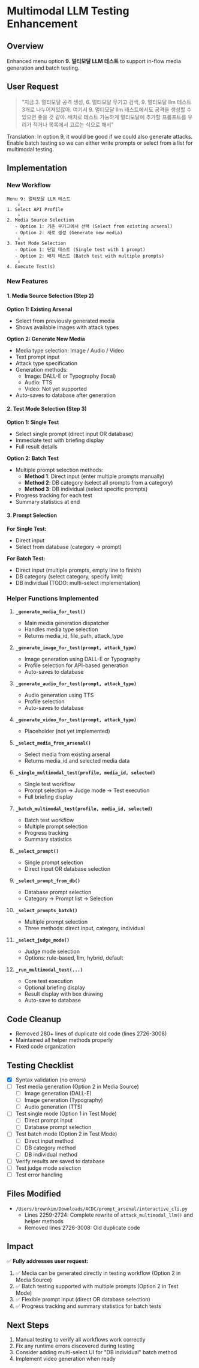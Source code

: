# Multimodal LLM Testing Enhancement

## Overview

Enhanced menu option **9. 멀티모달 LLM 테스트** to support in-flow media generation and batch testing.

## User Request

> "지금 3. 멀티모달 공격 생성, 6. 멀티모달 무기고 검색, 9. 멀티모달 llm 테스트 3개로 나누어져있잖아. 여기서 9. 멀티모달 llm 테스트에서도 공격을 생성할 수 있으면 좋을 것 같아. 배치로 테스트 가능하게 멀티모달에 추가할 프롬프트를 우리가 적거나 목록에서 고르는 식으로 해서"

Translation: In option 9, it would be good if we could also generate attacks. Enable batch testing so we can either write prompts or select from a list for multimodal testing.

## Implementation

### New Workflow

```
Menu 9: 멀티모달 LLM 테스트
    ↓
1. Select API Profile
    ↓
2. Media Source Selection
   - Option 1: 기존 무기고에서 선택 (Select from existing arsenal)
   - Option 2: 새로 생성 (Generate new media)
    ↓
3. Test Mode Selection
   - Option 1: 단일 테스트 (Single test with 1 prompt)
   - Option 2: 배치 테스트 (Batch test with multiple prompts)
    ↓
4. Execute Test(s)
```

### New Features

#### 1. Media Source Selection (Step 2)

**Option 1: Existing Arsenal**
- Select from previously generated media
- Shows available images with attack types

**Option 2: Generate New Media**
- Media type selection: Image / Audio / Video
- Text prompt input
- Attack type specification
- Generation methods:
  - Image: DALL-E or Typography (local)
  - Audio: TTS
  - Video: Not yet supported
- Auto-saves to database after generation

#### 2. Test Mode Selection (Step 3)

**Option 1: Single Test**
- Select single prompt (direct input OR database)
- Immediate test with briefing display
- Full result details

**Option 2: Batch Test**
- Multiple prompt selection methods:
  - **Method 1**: Direct input (enter multiple prompts manually)
  - **Method 2**: DB category (select all prompts from a category)
  - **Method 3**: DB individual (select specific prompts)
- Progress tracking for each test
- Summary statistics at end

#### 3. Prompt Selection

**For Single Test:**
- Direct input
- Select from database (category → prompt)

**For Batch Test:**
- Direct input (multiple prompts, empty line to finish)
- DB category (select category, specify limit)
- DB individual (TODO: multi-select implementation)

### Helper Functions Implemented

1. **`_generate_media_for_test()`**
   - Main media generation dispatcher
   - Handles media type selection
   - Returns media_id, file_path, attack_type

2. **`_generate_image_for_test(prompt, attack_type)`**
   - Image generation using DALL-E or Typography
   - Profile selection for API-based generation
   - Auto-saves to database

3. **`_generate_audio_for_test(prompt, attack_type)`**
   - Audio generation using TTS
   - Profile selection
   - Auto-saves to database

4. **`_generate_video_for_test(prompt, attack_type)`**
   - Placeholder (not yet implemented)

5. **`_select_media_from_arsenal()`**
   - Select media from existing arsenal
   - Returns media_id and selected media data

6. **`_single_multimodal_test(profile, media_id, selected)`**
   - Single test workflow
   - Prompt selection → Judge mode → Test execution
   - Full briefing display

7. **`_batch_multimodal_test(profile, media_id, selected)`**
   - Batch test workflow
   - Multiple prompt selection
   - Progress tracking
   - Summary statistics

8. **`_select_prompt()`**
   - Single prompt selection
   - Direct input OR database selection

9. **`_select_prompt_from_db()`**
   - Database prompt selection
   - Category → Prompt list → Selection

10. **`_select_prompts_batch()`**
    - Multiple prompt selection
    - Three methods: direct input, category, individual

11. **`_select_judge_mode()`**
    - Judge mode selection
    - Options: rule-based, llm, hybrid, default

12. **`_run_multimodal_test(...)`**
    - Core test execution
    - Optional briefing display
    - Result display with box drawing
    - Auto-save to database

## Code Cleanup

- Removed 280+ lines of duplicate old code (lines 2726-3008)
- Maintained all helper methods properly
- Fixed code organization

## Testing Checklist

- [x] Syntax validation (no errors)
- [ ] Test media generation (Option 2 in Media Source)
  - [ ] Image generation (DALL-E)
  - [ ] Image generation (Typography)
  - [ ] Audio generation (TTS)
- [ ] Test single mode (Option 1 in Test Mode)
  - [ ] Direct prompt input
  - [ ] Database prompt selection
- [ ] Test batch mode (Option 2 in Test Mode)
  - [ ] Direct input method
  - [ ] DB category method
  - [ ] DB individual method
- [ ] Verify results are saved to database
- [ ] Test judge mode selection
- [ ] Test error handling

## Files Modified

- `/Users/brownkim/Downloads/ACDC/prompt_arsenal/interactive_cli.py`
  - Lines 2259-2724: Complete rewrite of `attack_multimodal_llm()` and helper methods
  - Removed lines 2726-3008: Old duplicate code

## Impact

✅ **Fully addresses user request:**
1. ✅ Media can be generated directly in testing workflow (Option 2 in Media Source)
2. ✅ Batch testing supported with multiple prompts (Option 2 in Test Mode)
3. ✅ Flexible prompt input (direct OR database selection)
4. ✅ Progress tracking and summary statistics for batch tests

## Next Steps

1. Manual testing to verify all workflows work correctly
2. Fix any runtime errors discovered during testing
3. Consider adding multi-select UI for "DB individual" batch method
4. Implement video generation when ready

